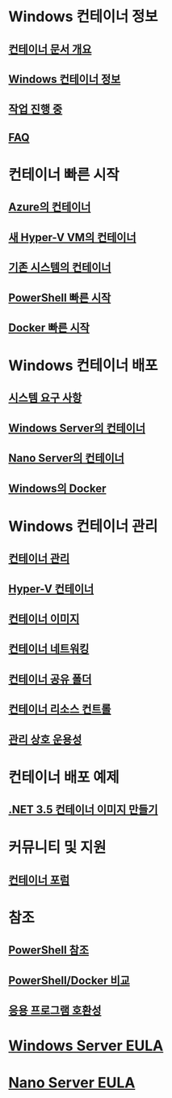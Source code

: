 # Windows 컨테이너 정보

## [컨테이너 문서 개요](./containers_welcome.md)

## [Windows 컨테이너 정보](about/about_overview.md)

## [작업 진행 중](about/work_in_progress.md)

## [FAQ](about/faq.md)

# 컨테이너 빠른 시작

## [Azure의 컨테이너](quick_start/azure_setup.md)

## [새 Hyper-V VM의 컨테이너](quick_start/container_setup.md)

## [기존 시스템의 컨테이너](quick_start/inplace_setup.md)

## [PowerShell 빠른 시작](quick_start/manage_powershell.md)

## [Docker 빠른 시작](quick_start/manage_docker.md)

# Windows 컨테이너 배포

## [시스템 요구 사항](deployment/system_requirements.md)

## [Windows Server의 컨테이너](deployment/deployment.md)

## [Nano Server의 컨테이너](deployment/deployment_nano.md)

## [Windows의 Docker](deployment/docker_windows.md)

# Windows 컨테이너 관리

## [컨테이너 관리](management/manage_containers.md)

## [Hyper-V 컨테이너](management/hyperv_container.md)

## [컨테이너 이미지](management/manage_images.md)

## [컨테이너 네트워킹](management/container_networking.md)

## [컨테이너 공유 폴더](management/manage_data.md)

## [컨테이너 리소스 컨트롤](management/manage_resources.md)

## [관리 상호 운용성](management/hcs_powershell.md)

# 컨테이너 배포 예제

## [.NET 3.5 컨테이너 이미지 만들기](examples/dotnet35.md)

# 커뮤니티 및 지원

## [컨테이너 포럼](https://social.msdn.microsoft.com/Forums/en-US/home?forum=windowscontainers)

# 참조

## [PowerShell 참조](https://technet.microsoft.com/en-us/library/mt433069.aspx)

## [PowerShell/Docker 비교](reference/ps_docker_comparison.md)

## [응용 프로그램 호환성](reference/app_compat.md)

# [Windows Server EULA](EULA.md)

# [Nano Server EULA](Nano_EULA.md)


<!--HONumber=Feb16_HO1-->
